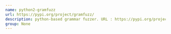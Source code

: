 ```yaml
---
name: python2-gramfuzz
url: https://pypi.org/project/gramfuzz/
description: python-based grammar fuzzer. URL : https://pypi.org/project/gramfuzz/ Groups : None
group: None
---
```

